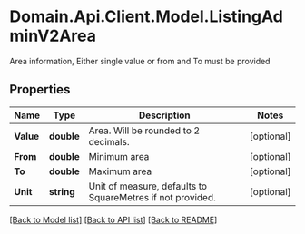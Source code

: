 # Domain.Api.Client.Model.ListingAdminV2Area
Area information, Either single value or from and To must be provided
## Properties

Name | Type | Description | Notes
------------ | ------------- | ------------- | -------------
**Value** | **double** | Area. Will be rounded to 2 decimals. | [optional] 
**From** | **double** | Minimum area | [optional] 
**To** | **double** | Maximum area | [optional] 
**Unit** | **string** | Unit of measure, defaults to SquareMetres if not provided. | [optional] 

[[Back to Model list]](../README.md#documentation-for-models) [[Back to API list]](../README.md#documentation-for-api-endpoints) [[Back to README]](../README.md)

